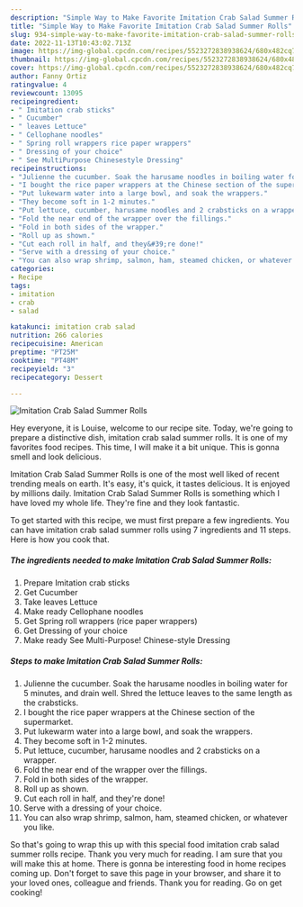 ```yaml
---
description: "Simple Way to Make Favorite Imitation Crab Salad Summer Rolls"
title: "Simple Way to Make Favorite Imitation Crab Salad Summer Rolls"
slug: 934-simple-way-to-make-favorite-imitation-crab-salad-summer-rolls
date: 2022-11-13T10:43:02.713Z
image: https://img-global.cpcdn.com/recipes/5523272838938624/680x482cq70/imitation-crab-salad-summer-rolls-recipe-main-photo.jpg
thumbnail: https://img-global.cpcdn.com/recipes/5523272838938624/680x482cq70/imitation-crab-salad-summer-rolls-recipe-main-photo.jpg
cover: https://img-global.cpcdn.com/recipes/5523272838938624/680x482cq70/imitation-crab-salad-summer-rolls-recipe-main-photo.jpg
author: Fanny Ortiz
ratingvalue: 4
reviewcount: 13095
recipeingredient:
- " Imitation crab sticks"
- " Cucumber"
- " leaves Lettuce"
- " Cellophane noodles"
- " Spring roll wrappers rice paper wrappers"
- " Dressing of your choice"
- " See MultiPurpose Chinesestyle Dressing"
recipeinstructions:
- "Julienne the cucumber. Soak the harusame noodles in boiling water for 5 minutes, and drain well. Shred the lettuce leaves to the same length as the crabsticks."
- "I bought the rice paper wrappers at the Chinese section of the supermarket."
- "Put lukewarm water into a large bowl, and soak the wrappers."
- "They become soft in 1-2 minutes."
- "Put lettuce, cucumber, harusame noodles and 2 crabsticks on a wrapper."
- "Fold the near end of the wrapper over the fillings."
- "Fold in both sides of the wrapper."
- "Roll up as shown."
- "Cut each roll in half, and they&#39;re done!"
- "Serve with a dressing of your choice."
- "You can also wrap shrimp, salmon, ham, steamed chicken, or whatever you like."
categories:
- Recipe
tags:
- imitation
- crab
- salad

katakunci: imitation crab salad 
nutrition: 266 calories
recipecuisine: American
preptime: "PT25M"
cooktime: "PT48M"
recipeyield: "3"
recipecategory: Dessert

---
```



![Imitation Crab Salad Summer Rolls](https://img-global.cpcdn.com/recipes/5523272838938624/680x482cq70/imitation-crab-salad-summer-rolls-recipe-main-photo.jpg)

Hey everyone, it is Louise, welcome to our recipe site. Today, we're going to prepare a distinctive dish, imitation crab salad summer rolls. It is one of my favorites food recipes. This time, I will make it a bit unique. This is gonna smell and look delicious.

Imitation Crab Salad Summer Rolls is one of the most well liked of recent trending meals on earth. It's easy, it's quick, it tastes delicious. It is enjoyed by millions daily. Imitation Crab Salad Summer Rolls is something which I have loved my whole life. They're fine and they look fantastic.




To get started with this recipe, we must first prepare a few ingredients. You can have imitation crab salad summer rolls using 7 ingredients and 11 steps. Here is how you cook that.

<!--inarticleads1-->

##### The ingredients needed to make Imitation Crab Salad Summer Rolls:

1. Prepare  Imitation crab sticks
1. Get  Cucumber
1. Take  leaves Lettuce
1. Make ready  Cellophane noodles
1. Get  Spring roll wrappers (rice paper wrappers)
1. Get  Dressing of your choice
1. Make ready  See Multi-Purpose! Chinese-style Dressing




<!--inarticleads2-->

##### Steps to make Imitation Crab Salad Summer Rolls:

1. Julienne the cucumber. Soak the harusame noodles in boiling water for 5 minutes, and drain well. Shred the lettuce leaves to the same length as the crabsticks.
1. I bought the rice paper wrappers at the Chinese section of the supermarket.
1. Put lukewarm water into a large bowl, and soak the wrappers.
1. They become soft in 1-2 minutes.
1. Put lettuce, cucumber, harusame noodles and 2 crabsticks on a wrapper.
1. Fold the near end of the wrapper over the fillings.
1. Fold in both sides of the wrapper.
1. Roll up as shown.
1. Cut each roll in half, and they&#39;re done!
1. Serve with a dressing of your choice.
1. You can also wrap shrimp, salmon, ham, steamed chicken, or whatever you like.




So that's going to wrap this up with this special food imitation crab salad summer rolls recipe. Thank you very much for reading. I am sure that you will make this at home. There is gonna be interesting food in home recipes coming up. Don't forget to save this page in your browser, and share it to your loved ones, colleague and friends. Thank you for reading. Go on get cooking!
